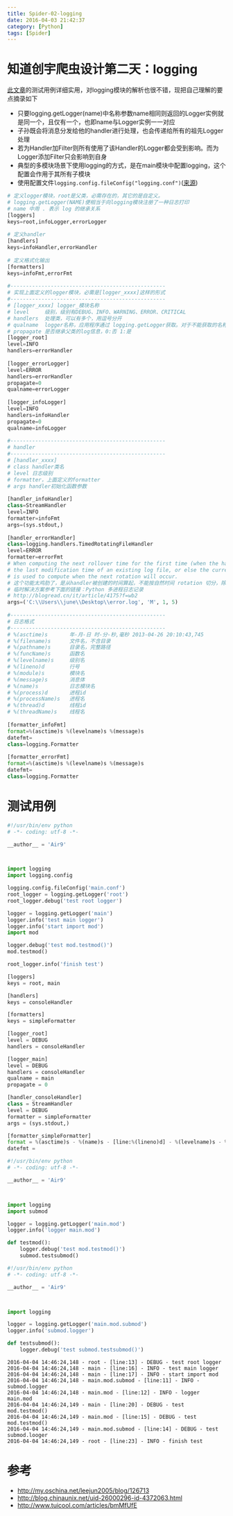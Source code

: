 ```yaml
---
title: Spider-02-logging
date: 2016-04-03 21:42:37
category: [Python]
tags: [Spider]
---
```


# 知道创宇爬虫设计第二天：logging

[此文章](http://blog.chinaunix.net/uid-26000296-id-4372063.html)的测试用例详细实用，对logging模块的解析也很不错，现把自己理解的要点摘录如下

- 只要logging.getLogger(name)中名称参数name相同则返回的Logger实例就是同一个，且仅有一个，也即name与Logger实例一一对应
- 子孙既会将消息分发给他的handler进行处理，也会传递给所有的祖先Logger处理
- 若为Handler加Filter则所有使用了该Handler的Logger都会受到影响。而为Logger添加Filter只会影响到自身
- 典型的多模块场景下使用logging的方式，是在main模块中配置logging，这个配置会作用于其所有子模块
- 使用配置文件`logging.config.fileConfig("logging.conf")`([来源](http://my.oschina.net/leejun2005/blog/126713))

```python logging.conf
# 定义logger模块，root是父类，必需存在的，其它的是自定义。
# logging.getLogger(NAME)便相当于向logging模块注册了一种日志打印
# name 中用 . 表示 log 的继承关系
[loggers]
keys=root,infoLogger,errorLogger
 
# 定义handler
[handlers]
keys=infoHandler,errorHandler
 
# 定义格式化输出
[formatters]
keys=infoFmt,errorFmt
 
#--------------------------------------------------
# 实现上面定义的logger模块，必需是[logger_xxxx]这样的形式
#--------------------------------------------------
# [logger_xxxx] logger_模块名称
# level     级别，级别有DEBUG、INFO、WARNING、ERROR、CRITICAL
# handlers  处理类，可以有多个，用逗号分开
# qualname  logger名称，应用程序通过 logging.getLogger获取。对于不能获取的名称，则记录到root模块。
# propagate 是否继承父类的log信息，0:否 1:是
[logger_root]
level=INFO
handlers=errorHandler
 
[logger_errorLogger]
level=ERROR
handlers=errorHandler
propagate=0
qualname=errorLogger
 
[logger_infoLogger]
level=INFO
handlers=infoHandler
propagate=0
qualname=infoLogger
 
#--------------------------------------------------
# handler
#--------------------------------------------------
# [handler_xxxx]
# class handler类名
# level 日志级别
# formatter，上面定义的formatter
# args handler初始化函数参数
 
[handler_infoHandler]
class=StreamHandler
level=INFO
formatter=infoFmt
args=(sys.stdout,)
 
[handler_errorHandler]
class=logging.handlers.TimedRotatingFileHandler
level=ERROR
formatter=errorFmt
# When computing the next rollover time for the first time (when the handler is created),
# the last modification time of an existing log file, or else the current time,
# is used to compute when the next rotation will occur.
# 这个功能太鸡肋了，是从handler被创建的时间算起，不能按自然时间 rotation 切分，除非程序一直运行，否则这个功能会有问题
# 临时解决方案参考下面的链接：Python 多进程日志记录
# http://blogread.cn/it/article/4175?f=wb2
args=('C:\\Users\\june\\Desktop\\error.log', 'M', 1, 5)
 
#--------------------------------------------------
# 日志格式
#--------------------------------------------------
# %(asctime)s       年-月-日 时-分-秒,毫秒 2013-04-26 20:10:43,745
# %(filename)s      文件名，不含目录
# %(pathname)s      目录名，完整路径
# %(funcName)s      函数名
# %(levelname)s     级别名
# %(lineno)d        行号
# %(module)s        模块名
# %(message)s       消息体
# %(name)s          日志模块名
# %(process)d       进程id
# %(processName)s   进程名
# %(thread)d        线程id
# %(threadName)s    线程名
 
[formatter_infoFmt]
format=%(asctime)s %(levelname)s %(message)s
datefmt=
class=logging.Formatter
 
[formatter_errorFmt]
format=%(asctime)s %(levelname)s %(message)s
datefmt=
class=logging.Formatter
```

# 测试用例

```python main.py
#!/usr/bin/env python
# -*- coding: utf-8 -*-

__author__ = 'Air9'



import logging
import logging.config

logging.config.fileConfig('main.conf')
root_logger = logging.getLogger('root')
root_logger.debug('test root logger')

logger = logging.getLogger('main')
logger.info('test main logger')
logger.info('start import mod')
import mod

logger.debug('test mod.testmod()')
mod.testmod()

root_logger.info('finish test')
```
```python main.conf
[loggers]
keys = root, main

[handlers]
keys = consoleHandler

[formatters]
keys = simpleFormatter

[logger_root]
level = DEBUG
handlers = consoleHandler

[logger_main]
level = DEBUG
handlers = consoleHandler
qualname = main
propagate = 0

[handler_consoleHandler]
class = StreamHandler
level = DEBUG
formatter = simpleFormatter
args = (sys.stdout,)

[formatter_simpleFormatter]
format = %(asctime)s - %(name)s - [line:%(lineno)d] - %(levelname)s - %(message)s
datefmt = 
```
```python mod.py
#!/usr/bin/env python
# -*- coding: utf-8 -*-

__author__ = 'Air9'



import logging
import submod

logger = logging.getLogger('main.mod')
logger.info('logger main.mod')

def testmod():
    logger.debug('test mod.testmod()')
    submod.testsubmod()
```
```python submod.py
#!/usr/bin/env python
# -*- coding: utf-8 -*-

__author__ = 'Air9'



import logging

logger = logging.getLogger('main.mod.submod')
logger.info('submod.logger')

def testsubmod():
    logger.debug('test submod.testsubmod()')
```
```shell output
2016-04-04 14:46:24,148 - root - [line:13] - DEBUG - test root logger
2016-04-04 14:46:24,148 - main - [line:16] - INFO - test main logger
2016-04-04 14:46:24,148 - main - [line:17] - INFO - start import mod
2016-04-04 14:46:24,148 - main.mod.submod - [line:11] - INFO - submod.logger
2016-04-04 14:46:24,148 - main.mod - [line:12] - INFO - logger main.mod
2016-04-04 14:46:24,149 - main - [line:20] - DEBUG - test mod.testmod()
2016-04-04 14:46:24,149 - main.mod - [line:15] - DEBUG - test mod.testmod()
2016-04-04 14:46:24,149 - main.mod.submod - [line:14] - DEBUG - test submod.looger
2016-04-04 14:46:24,149 - root - [line:23] - INFO - finish test
```

# 参考

- http://my.oschina.net/leejun2005/blog/126713
- http://blog.chinaunix.net/uid-26000296-id-4372063.html
- http://www.tuicool.com/articles/bmMfUfE